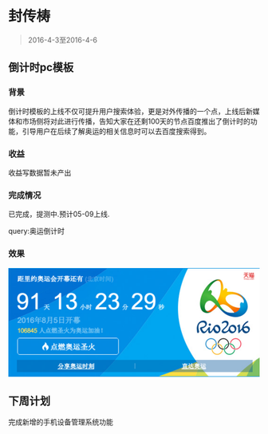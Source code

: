 # 封传梼

> 2016-4-3至2016-4-6

## 倒计时pc模板

### 背景

倒计时模板的上线不仅可提升用户搜索体验，更是对外传播的一个点，上线后新媒体和市场侧将对此进行传播，告知大家在还剩100天的节点百度推出了倒计时的功能，引导用户在后续了解奥运的相关信息时可以去百度搜索得到。

### 收益

收益写数据暂未产出

### 完成情况

已完成，提测中.预计05-09上线.

query:奥运倒计时

### 效果

![Alt text](./img/fengchuantao/fct_zhouba01.png)



## 下周计划

完成新增的手机设备管理系统功能




